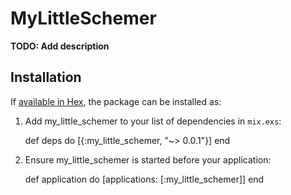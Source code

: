 # MyLittleSchemer

**TODO: Add description**

## Installation

If [available in Hex](https://hex.pm/docs/publish), the package can be installed as:

  1. Add my_little_schemer to your list of dependencies in `mix.exs`:

        def deps do
          [{:my_little_schemer, "~> 0.0.1"}]
        end

  2. Ensure my_little_schemer is started before your application:

        def application do
          [applications: [:my_little_schemer]]
        end

